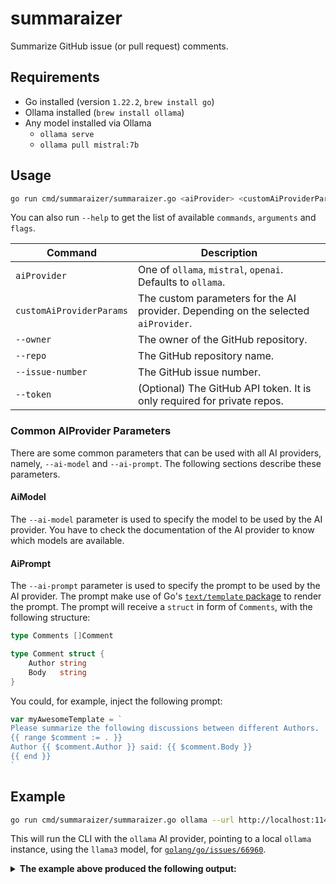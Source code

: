 # summaraizer

Summarize GitHub issue (or pull request) comments.

## Requirements

* Go installed (version `1.22.2`, `brew install go`)
* Ollama installed (`brew install ollama`)
* Any model installed via Ollama
    * `ollama serve`
    * `ollama pull mistral:7b`

## Usage

```bash
go run cmd/summaraizer/summaraizer.go <aiProvider> <customAiProviderParams> --owner <owner> --repo <repo> --issue-number <issueNumber> [--token <token>]
```

You can also run `--help` to get the list of available `commands`, `arguments` and `flags`.

| Command                  | Description                                                                        |
|--------------------------|------------------------------------------------------------------------------------| 
| `aiProvider`             | One of `ollama`, `mistral`, `openai`. Defaults to `ollama`.                        |
| `customAiProviderParams` | The custom parameters for the AI provider. Depending on the selected `aiProvider`. |
| `--owner`                | The owner of the GitHub repository.                                                |
| `--repo`                 | The GitHub repository name.                                                        |
| `--issue-number`         | The GitHub issue number.                                                           |
| `--token`                | (Optional) The GitHub API token. It is only required for private repos.            |

### Common AIProvider Parameters

There are some common parameters that can be used with all AI providers, namely, `--ai-model` and `--ai-prompt`.
The following sections describe these parameters.

#### AiModel

The `--ai-model` parameter is used to specify the model to be used by the AI provider.
You have to check the documentation of the AI provider to know which models are available.

#### AiPrompt

The `--ai-prompt` parameter is used to specify the prompt to be used by the AI provider.
The prompt make use of Go's [`text/template` package](https://pkg.go.dev/text/template) to render the prompt.
The prompt will receive a `struct` in form of `Comments`, with the following structure:
```go
type Comments []Comment

type Comment struct {
    Author string
    Body   string
}
```
You could, for example, inject the following prompt:
```go
var myAwesomeTemplate = `
Please summarize the following discussions between different Authors.
{{ range $comment := . }}
Author {{ $comment.Author }} said: {{ $comment.Body }}
{{ end }}
`
```

## Example

```bash 
go run cmd/summaraizer/summaraizer.go ollama --url http://localhost:11434 --ai-model llama3 --owner golang --repo go --issue-number 66960
```

This will run the CLI with the `ollama` AI provider, pointing to a local `ollama` instance, 
using the `llama3` model, for [`golang/go/issues/66960`](https://github.com/golang/go/issues/66960).

<details>

<summary><b>The example above produced the following output:</b></summary>

Here is a summary of the discussion:

The proposal is for a new type `atomic.Chan` that allows for atomic access to a channel. 
The motivation behind this proposal is to improve existing code that uses `atomic.Value` and `*hchan` to create lazy channels,
which have 488 matches in GitHub search results.

The current implementation of lazy channels requires the use of `sync.Once`, 
which has some drawbacks such as increasing the footprint and making on-demand channel swapping more complicated. 
The proposed `atomic.Chan` type would enable no new code but improve existing code by providing a more efficient 
and clear way to implement lazy channels.

Some examples of where this proposal could be used include
[pkg context](https://github.com/golang/go/blob/go1.22.2/src/context/context.go#L425), 
[gRPC-Go](https://github.com/grpc/grpc-go/blob/v1.63.2/internal/transport/controlbuf.go#L311), and others.

The discussion also touched on the idea that if this proposal is approved, 
it could set a precedent for approving similar proposals for other Go types
that are secretly just pointers to a special data structure or involve pointers, such as `string`, `slice`, and `map`.

</details>